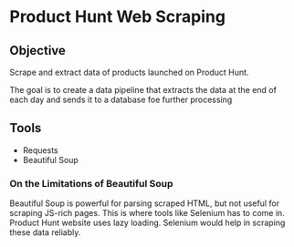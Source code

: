 # Product Hunt Web Scraping

## Objective
Scrape and extract data of products launched on Product Hunt.

The goal is to create a data pipeline that extracts the data at the end of each day and sends it to a database foe further processing

## Tools
- Requests
- Beautiful Soup

### On the Limitations of Beautiful Soup
Beautiful Soup is powerful for parsing scraped HTML, but not useful for scraping JS-rich pages. This is where tools like Selenium has to come in. Product Hunt website uses lazy loading. Selenium would help in scraping these data reliably.
